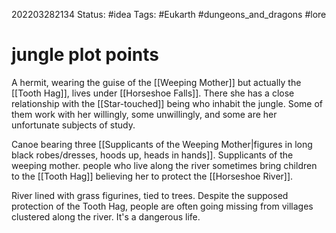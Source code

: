 202203282134
Status: #idea
Tags: #Eukarth #dungeons_and_dragons #lore

# jungle plot points

A hermit, wearing the guise of the [[Weeping Mother]] but actually the [[Tooth Hag]], lives under [[Horseshoe Falls]]. There she has a close relationship with the [[Star-touched]] being who inhabit the jungle. Some of them work with her willingly, some unwillingly, and some are her unfortunate subjects of study.

Canoe bearing three [[Supplicants of the Weeping Mother|figures in long black robes/dresses, hoods up, heads in hands]]. Supplicants of the weeping mother. people who live along the river sometimes bring children to the [[Tooth Hag]] believing her to protect the [[Horseshoe River]].

River lined with grass figurines, tied to trees. Despite the supposed protection of the Tooth Hag, people are often going missing from villages clustered along the river. It's a dangerous life.

